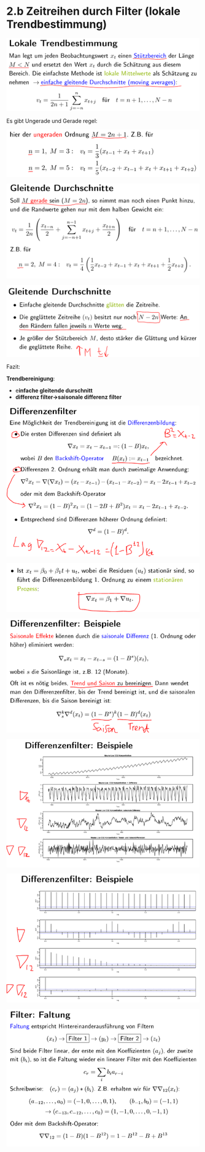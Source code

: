 # 2.b Zeitreihen durch Filter \(lokale Trendbestimmung\)

![](.gitbook/assets/1%20%281%29.PNG)

Es gibt Ungerade und Gerade regel:

![](.gitbook/assets/2%20%281%29.PNG)

![](.gitbook/assets/3%20%281%29.PNG)

![](.gitbook/assets/4.PNG)

Fazit:

**Trendbereinigung**:

* e**infache gleitende durschnitt**
* **differenz filter-&gt;saisonale differenz filter**

![](.gitbook/assets/5%20%281%29.PNG)

![](.gitbook/assets/6%20%281%29.PNG)

![](.gitbook/assets/7.PNG)

![](.gitbook/assets/8%20%281%29.PNG)

![](.gitbook/assets/9.PNG)

![](.gitbook/assets/10%20%281%29.PNG)

